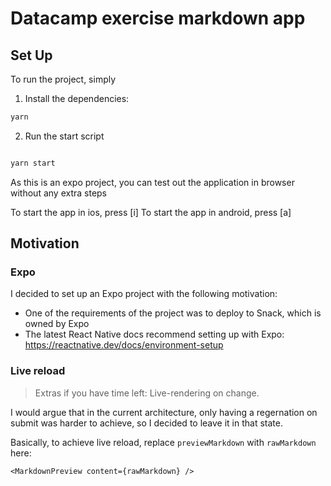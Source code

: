 # Datacamp exercise markdown app

## Set Up

To run the project, simply
1. Install the dependencies:

```bash
yarn
```

2. Run the start script

```bash

yarn start
```

As this is an expo project, you can test out the application in browser without any extra steps

To start the app in ios, press [i]
To start the app in android, press [a]

## Motivation

### Expo

I decided to set up an Expo project with the following motivation:
- One of the requirements of the project was to deploy to Snack, which is owned by Expo
- The latest React Native docs recommend setting up with Expo: https://reactnative.dev/docs/environment-setup

### Live reload

> Extras if you have time left: Live-rendering on change.

I would argue that in the current architecture, only having a regernation on submit
was harder to achieve, so I decided to leave it in that state.

Basically, to achieve live reload, replace `previewMarkdown` with `rawMarkdown` here:

```tsx
<MarkdownPreview content={rawMarkdown} />
```

